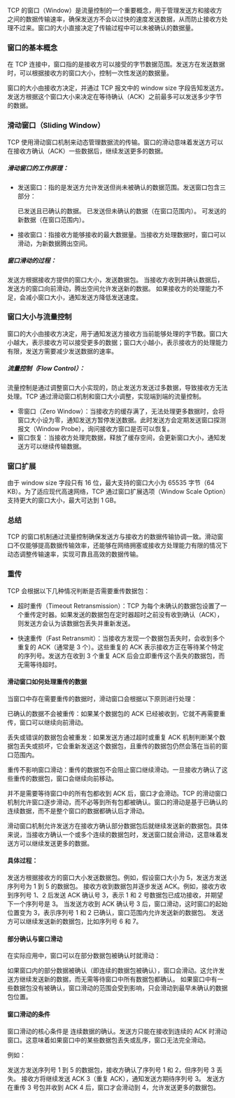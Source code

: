 TCP 的窗口（Window）是流量控制的一个重要概念，用于管理发送方和接收方之间的数据传输速率，确保发送方不会以过快的速度发送数据，从而防止接收方处理不过来。窗口的大小直接决定了传输过程中可以未被确认的数据量。

### 窗口的基本概念
在 TCP 连接中，窗口指的是接收方可以接受的字节数据范围。发送方在发送数据时，可以根据接收方的窗口大小，控制一次性发送的数据量。

窗口的大小由接收方决定，并通过 TCP 报文中的 window size 字段告知发送方。发送方根据这个窗口大小来决定在等待确认（ACK）之前最多可以发送多少字节的数据。

### 滑动窗口（Sliding Window）
TCP 使用滑动窗口机制来动态管理数据流的传输。窗口的滑动意味着发送方可以在接收方确认（ACK）一些数据后，继续发送更多的数据。

##### 滑动窗口的工作原理：
- 发送窗口：指的是发送方允许发送但尚未被确认的数据范围。发送窗口包含三部分：

    已发送且已确认的数据。
    已发送但未确认的数据（在窗口范围内）。
    可发送的新数据（在窗口范围内）。
- 接收窗口：指接收方能够接收的最大数据量。当接收方处理数据时，窗口可以滑动，为新数据腾出空间。

##### 窗口滑动的过程：
发送方根据接收方提供的窗口大小，发送数据包。
当接收方收到并确认数据后，发送方的窗口向前滑动，腾出空间允许发送新的数据。
如果接收方的处理能力不足，会减小窗口大小，通知发送方降低发送速度。
### 窗口大小与流量控制
窗口的大小由接收方决定，用于通知发送方接收方当前能够处理的字节数。窗口大小越大，表示接收方可以接受更多的数据；窗口大小越小，表示接收方的处理能力有限，发送方需要减少发送数据的速率。

##### 流量控制（Flow Control）：
流量控制是通过调整窗口大小实现的，防止发送方发送过多数据，导致接收方无法处理。TCP 通过滑动窗口机制和窗口大小调整，实现端到端的流量控制。

- 零窗口（Zero Window）：当接收方的缓存满了，无法处理更多数据时，会将窗口大小设为零，通知发送方暂停发送数据。此时发送方会定期发送窗口探测报文（Window Probe），询问接收方窗口是否可以恢复。
- 窗口恢复：当接收方处理完数据，释放了缓存空间，会更新窗口大小，通知发送方可以继续传输数据。
### 窗口扩展
由于 window size 字段只有 16 位，最大支持的窗口大小为 65535 字节（64 KB）。为了适应现代高速网络，TCP 通过窗口扩展选项（Window Scale Option）支持更大的窗口大小，最大可达到 1 GB。

### 总结
TCP 的窗口机制通过流量控制确保发送方与接收方的数据传输协调一致。滑动窗口不仅能够提高数据传输效率，还能够在网络拥塞或接收方处理能力有限的情况下动态调整传输速率，实现可靠且高效的数据传输。

### 重传
TCP 会根据以下几种情况判断是否需要重传数据包：

- 超时重传（Timeout Retransmission）：TCP 为每个未确认的数据包设置了一个重传定时器。如果发送的数据包在定时器超时之前没有收到确认（ACK），则发送方会认为该数据包丢失并重新发送。

- 快速重传（Fast Retransmit）：当接收方发现一个数据包丢失时，会收到多个重复的 ACK（通常是 3 个）。这些重复的 ACK 表示接收方正在等待某个特定的序列号。发送方在收到 3 个重复 ACK 后会立即重传这个丢失的数据包，而无需等待超时。

#### 滑动窗口如何处理重传的数据
当窗口中存在需要重传的数据时，滑动窗口会根据以下原则进行处理：

已确认的数据不会被重传：如果某个数据包的 ACK 已经被收到，它就不再需要重传，窗口可以继续向前滑动。

丢失或错误的数据包会被重发：如果发送方通过超时或重复 ACK 机制判断某个数据包丢失或损坏，它会重新发送这个数据包，且重传的数据包仍然会落在当前的窗口范围内。

重传不影响窗口滑动：重传的数据包不会阻止窗口继续滑动。一旦接收方确认了这些重传的数据包，窗口会继续向前移动。

并不是需要等待窗口中的所有包都收到 ACK 后，窗口才会滑动。TCP 的滑动窗口机制允许窗口逐步滑动，而不必等到所有包都被确认。窗口的滑动是基于已确认的连续数据，而不是整个窗口的数据都确认后才滑动。

滑动窗口机制允许发送方在接收方确认部分数据包后就继续发送新的数据包。具体来说，当接收方确认一个或多个连续的数据包时，发送窗口就会滑动，这意味着发送方可以继续发送更多的数据。

#### 具体过程：
发送方根据接收方的窗口大小发送数据包。例如，假设窗口大小为 5，发送方发送序列号为 1 到 5 的数据包。
接收方收到数据包并逐步发送 ACK。例如，接收方收到序列号 1、2 后发送 ACK 确认号 3，表示 1 和 2 号数据包已成功接收，并期望下一个序列号是 3。
当发送方收到 ACK 确认号 3 后，窗口滑动，这时窗口的起始位置变为 3，表示序列号 1 和 2 已确认，窗口范围内允许发送新的数据包。
发送方可以继续发送新的数据包，比如序列号 6 和 7。
#### 部分确认与窗口滑动
在实际应用中，窗口可以在部分数据包被确认时就滑动：

如果窗口内的部分数据被确认（即连续的数据包被确认），窗口会滑动。这允许发送方继续发送新的数据，而无需等待窗口中所有数据包都确认。
如果窗口中有一些数据包没有被确认，窗口滑动的范围会受到影响，只会滑动到最早未确认的数据包位置。
#### 窗口滑动的条件
窗口滑动的核心条件是 连续数据的确认。发送方只能在接收到连续的 ACK 时滑动窗口。这意味着如果窗口中的某些数据包丢失或乱序，窗口无法完全滑动。

例如：

发送方发送序列号 1 到 5 的数据包，接收方确认了序列号 1 和 2，但序列号 3 丢失。
接收方将继续发送 ACK 3（重复 ACK），通知发送方期待序列号 3。
发送方在重传 3 号包并收到 ACK 4 后，窗口才会滑动到 4，允许发送更多的数据包。